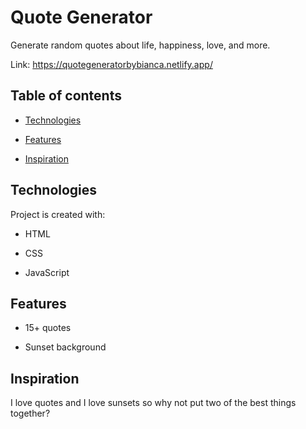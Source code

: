 # Quote Generator
Generate random quotes about life, happiness, love, and more.




Link: https://quotegeneratorbybianca.netlify.app/




## Table of contents




-  [Technologies](#technologies)

-  [Features](#features)

-  [Inspiration](#inspiration)



## Technologies




Project is created with:


-  HTML

-  CSS

-  JavaScript



## Features




-  15+ quotes

-  Sunset background



## Inspiration

I love quotes and I love sunsets so why not put two of the best things together?
